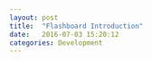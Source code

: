```yaml
---
layout: post
title:  "Flashboard Introduction"
date:   2016-07-03 15:20:12
categories: Development
---
```

